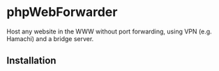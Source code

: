 # phpWebForwarder
Host any website in the WWW without port forwarding, using VPN (e.g. Hamachi) and a bridge server.


## Installation ## 
